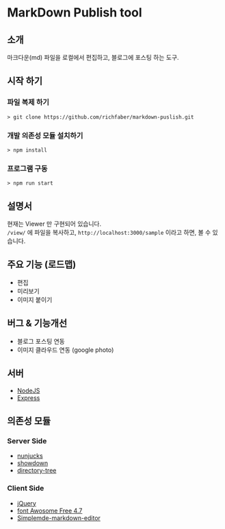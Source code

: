 # MarkDown Publish tool

## 소개

마크다운(md) 파일을 로컬에서 편집하고, 블로그에 포스팅 하는 도구. 

## 시작 하기

### 파일 복제 하기

```command
> git clone https://github.com/richfaber/markdown-puslish.git
```

### 개발 의존성 모듈 설치하기

```command
> npm install
```

### 프로그램 구동

```command
> npm run start
```

## 설명서

현재는 Viewer 만 구현되어 있습니다.  
`/view/` 에 파일을 복사하고, `http://localhost:3000/sample` 이라고 하면, 볼 수 있습니다.

## 주요 기능 (로드맵)

- 편집
- 미리보기
- 이미지 붙이기

## 버그 & 기능개선

- 블로그 포스팅 연동
- 이미지 클라우드 연동 (google photo)

## 서버

- [NodeJS](https://nodejs.org/ko/)
- [Express](https://expressjs.com/ko/)

## 의존성 모듈

### Server Side

- [nunjucks](https://mozilla.github.io/nunjucks/)
- [showdown](https://github.com/showdownjs/showdown)
- [directory-tree](https://github.com/mihneadb/node-directory-tree)

### Client Side

- [jQuery](https://code.jquery.com/)
- [font Awosome Free 4.7](https://fontawesome.com/v4.7.0)
- [Simplemde-markdown-editor](https://github.com/sparksuite/simplemde-markdown-editor)
